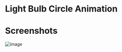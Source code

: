 # Light Bulb Circle Animation



# Screenshots

![image](https://user-images.githubusercontent.com/72864817/174329424-cac81d02-7357-4120-a3fa-7e052ddccb62.png)
